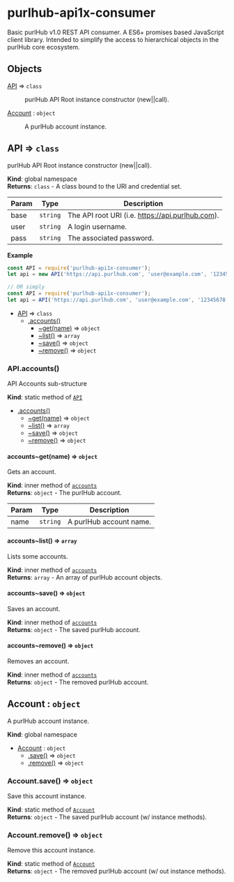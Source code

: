 # purlhub-api1x-consumer
Basic purlHub v1.0 REST API consumer.  A ES6+ promises based JavaScript client library.
Intended to simplify the access to hierarchical objects in the purlHub core ecosystem.

## Objects

<dl>
<dt><a href="#API">API</a> ⇒ <code>class</code></dt>
<dd><p>purlHub API Root instance constructor (new||call).</p>
</dd>
<dt><a href="#Account">Account</a> : <code>object</code></dt>
<dd><p>A purlHub account instance.</p>
</dd>
</dl>

<a name="API"></a>

## API ⇒ <code>class</code>
purlHub API Root instance constructor (new||call).

**Kind**: global namespace  
**Returns**: <code>class</code> - A class bound to the URI and credential set.  

| Param | Type | Description |
| --- | --- | --- |
| base | <code>string</code> | The API root URI (i.e. https://api.purlhub.com). |
| user | <code>string</code> | A login username. |
| pass | <code>string</code> | The associated password. |

**Example**  
```js
const API = require('purlhub-api1x-consumer');
let api = new API('https://api.purlhub.com', 'user@example.com', '12345678');

// OR simply
const API = require('purlhub-api1x-consumer');
let api = API('https://api.purlhub.com', 'user@example.com', '12345678');
```

* [API](#API) ⇒ <code>class</code>
    * [.accounts()](#API.accounts)
        * [~get(name)](#API.accounts..get) ⇒ <code>object</code>
        * [~list()](#API.accounts..list) ⇒ <code>array</code>
        * [~save()](#API.accounts..save) ⇒ <code>object</code>
        * [~remove()](#API.accounts..remove) ⇒ <code>object</code>

<a name="API.accounts"></a>

### API.accounts()
API Accounts sub-structure

**Kind**: static method of [<code>API</code>](#API)  

* [.accounts()](#API.accounts)
    * [~get(name)](#API.accounts..get) ⇒ <code>object</code>
    * [~list()](#API.accounts..list) ⇒ <code>array</code>
    * [~save()](#API.accounts..save) ⇒ <code>object</code>
    * [~remove()](#API.accounts..remove) ⇒ <code>object</code>

<a name="API.accounts..get"></a>

#### accounts~get(name) ⇒ <code>object</code>
Gets an account.

**Kind**: inner method of [<code>accounts</code>](#API.accounts)  
**Returns**: <code>object</code> - The purlHub account.  

| Param | Type | Description |
| --- | --- | --- |
| name | <code>string</code> | A purlHub account name. |

<a name="API.accounts..list"></a>

#### accounts~list() ⇒ <code>array</code>
Lists some accounts.

**Kind**: inner method of [<code>accounts</code>](#API.accounts)  
**Returns**: <code>array</code> - An array of purlHub account objects.  
<a name="API.accounts..save"></a>

#### accounts~save() ⇒ <code>object</code>
Saves an account.

**Kind**: inner method of [<code>accounts</code>](#API.accounts)  
**Returns**: <code>object</code> - The saved purlHub account.  
<a name="API.accounts..remove"></a>

#### accounts~remove() ⇒ <code>object</code>
Removes an account.

**Kind**: inner method of [<code>accounts</code>](#API.accounts)  
**Returns**: <code>object</code> - The removed purlHub account.  
<a name="Account"></a>

## Account : <code>object</code>
A purlHub account instance.

**Kind**: global namespace  

* [Account](#Account) : <code>object</code>
    * [.save()](#Account.save) ⇒ <code>object</code>
    * [.remove()](#Account.remove) ⇒ <code>object</code>

<a name="Account.save"></a>

### Account.save() ⇒ <code>object</code>
Save this account instance.

**Kind**: static method of [<code>Account</code>](#Account)  
**Returns**: <code>object</code> - The saved purlHub account (w/ instance methods).  
<a name="Account.remove"></a>

### Account.remove() ⇒ <code>object</code>
Remove this account instance.

**Kind**: static method of [<code>Account</code>](#Account)  
**Returns**: <code>object</code> - The removed purlHub account (w/ out instance methods).  
